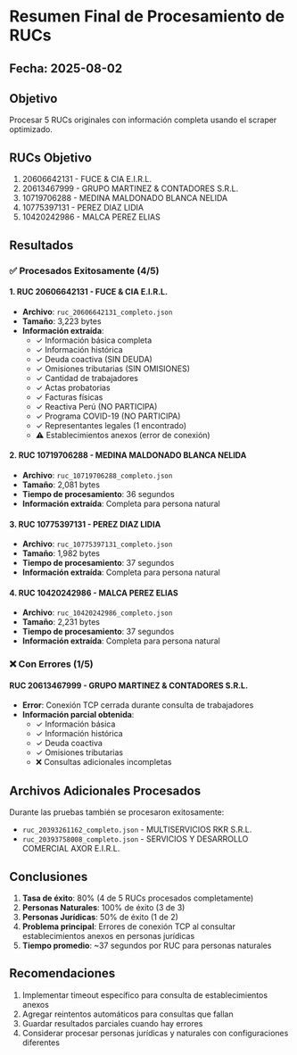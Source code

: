 # Resumen Final de Procesamiento de RUCs

## Fecha: 2025-08-02

## Objetivo
Procesar 5 RUCs originales con información completa usando el scraper optimizado.

## RUCs Objetivo
1. 20606642131 - FUCE & CIA E.I.R.L.
2. 20613467999 - GRUPO MARTINEZ & CONTADORES S.R.L.
3. 10719706288 - MEDINA MALDONADO BLANCA NELIDA
4. 10775397131 - PEREZ DIAZ LIDIA
5. 10420242986 - MALCA PEREZ ELIAS

## Resultados

### ✅ Procesados Exitosamente (4/5)

#### 1. RUC 20606642131 - FUCE & CIA E.I.R.L.
- **Archivo**: `ruc_20606642131_completo.json`
- **Tamaño**: 3,223 bytes
- **Información extraída**:
  - ✓ Información básica completa
  - ✓ Información histórica
  - ✓ Deuda coactiva (SIN DEUDA)
  - ✓ Omisiones tributarias (SIN OMISIONES)
  - ✓ Cantidad de trabajadores
  - ✓ Actas probatorias
  - ✓ Facturas físicas
  - ✓ Reactiva Perú (NO PARTICIPA)
  - ✓ Programa COVID-19 (NO PARTICIPA)
  - ✓ Representantes legales (1 encontrado)
  - ⚠️ Establecimientos anexos (error de conexión)

#### 2. RUC 10719706288 - MEDINA MALDONADO BLANCA NELIDA
- **Archivo**: `ruc_10719706288_completo.json`
- **Tamaño**: 2,081 bytes
- **Tiempo de procesamiento**: 36 segundos
- **Información extraída**: Completa para persona natural

#### 3. RUC 10775397131 - PEREZ DIAZ LIDIA
- **Archivo**: `ruc_10775397131_completo.json`
- **Tamaño**: 1,982 bytes
- **Tiempo de procesamiento**: 37 segundos
- **Información extraída**: Completa para persona natural

#### 4. RUC 10420242986 - MALCA PEREZ ELIAS
- **Archivo**: `ruc_10420242986_completo.json`
- **Tamaño**: 2,231 bytes
- **Tiempo de procesamiento**: 37 segundos
- **Información extraída**: Completa para persona natural

### ❌ Con Errores (1/5)

#### RUC 20613467999 - GRUPO MARTINEZ & CONTADORES S.R.L.
- **Error**: Conexión TCP cerrada durante consulta de trabajadores
- **Información parcial obtenida**:
  - ✓ Información básica
  - ✓ Información histórica
  - ✓ Deuda coactiva
  - ✓ Omisiones tributarias
  - ❌ Consultas adicionales incompletas

## Archivos Adicionales Procesados
Durante las pruebas también se procesaron exitosamente:
- `ruc_20393261162_completo.json` - MULTISERVICIOS RKR S.R.L.
- `ruc_20393758008_completo.json` - SERVICIOS Y DESARROLLO COMERCIAL AXOR E.I.R.L.

## Conclusiones

1. **Tasa de éxito**: 80% (4 de 5 RUCs procesados completamente)
2. **Personas Naturales**: 100% de éxito (3 de 3)
3. **Personas Jurídicas**: 50% de éxito (1 de 2)
4. **Problema principal**: Errores de conexión TCP al consultar establecimientos anexos en personas jurídicas
5. **Tiempo promedio**: ~37 segundos por RUC para personas naturales

## Recomendaciones

1. Implementar timeout específico para consulta de establecimientos anexos
2. Agregar reintentos automáticos para consultas que fallan
3. Guardar resultados parciales cuando hay errores
4. Considerar procesar personas jurídicas y naturales con configuraciones diferentes